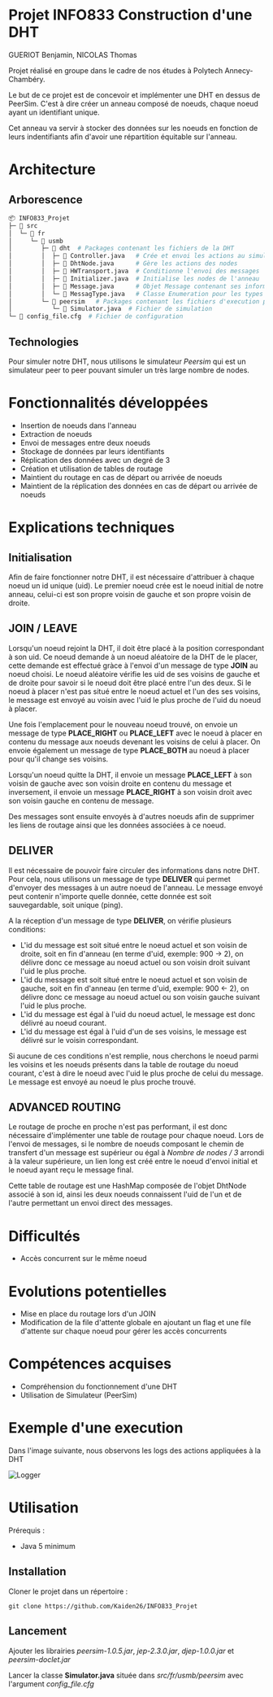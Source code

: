 # Projet INFO833 Construction d'une DHT
GUERIOT Benjamin, NICOLAS Thomas

Projet réalisé en groupe dans le cadre de nos études à Polytech Annecy-Chambéry. 

Le but de ce projet est de concevoir et implémenter une DHT en dessus de PeerSim. C'est à dire créer un anneau composé de noeuds, chaque noeud ayant un identifiant unique.

Cet anneau va servir à stocker des données sur les noeuds en fonction de leurs indentifiants afin d'avoir une répartition équitable sur l'anneau.

# Architecture

## Arborescence

```python
📦 INFO833_Projet
├─ 📁 src
│  └─ 📁 fr
│     └─ 📁 usmb
│        ├─ 📁 dht  # Packages contenant les fichiers de la DHT
│        │  ├─ 📝 Controller.java   # Crée et envoi les actions au simulateur
│        │  ├─ 📝 DhtNode.java      # Gère les actions des nodes
│        │  ├─ 📝 HWTransport.java  # Conditionne l'envoi des messages
│        │  ├─ 📝 Initializer.java  # Initialise les nodes de l'anneau
│        │  ├─ 📝 Message.java      # Objet Message contenant ses informations
│        │  └─ 📝 MessagType.java   # Classe Enumeration pour les types de messages
│        └─ 📁 peersim   # Packages contenant les fichiers d'execution peersim
│           └─ 📝 Simulator.java  # Fichier de simulation
└─ 📝 config_file.cfg  # Fichier de configuration
```

## Technologies

Pour simuler notre DHT, nous utilisons le simulateur *Peersim* qui est un simulateur peer to peer pouvant simuler un très large nombre de nodes.

# Fonctionnalités développées

- Insertion de noeuds dans l'anneau
- Extraction de noeuds
- Envoi de messages entre deux noeuds
- Stockage de données par leurs identifiants
- Réplication des données avec un degré de 3
- Création et utilisation de tables de routage
- Maintient du routage en cas de départ ou arrivée de noeuds
- Maintient de la réplication des données en cas de départ ou arrivée de noeuds

# Explications techniques

## Initialisation

Afin de faire fonctionner notre DHT, il est nécessaire d'attribuer à chaque noeud un id unique (uid). Le premier noeud crée est le noeud initial de notre anneau, celui-ci est son propre voisin de gauche et son propre voisin de droite.

## JOIN / LEAVE

Lorsqu'un noeud rejoint la DHT, il doit être placé à la position correspondant à son uid. Ce noeud demande à un noeud aléatoire de la DHT de le placer, cette demande est effectué gràce à l'envoi d'un message de type **JOIN** au noeud choisi.
Le noeud aléatoire vérifie les uid de ses voisins de gauche et de droite pour savoir si le noeud doit être placé entre l'un des deux. Si le noeud à placer n'est pas situé entre le noeud actuel et l'un des ses voisins, le message est envoyé au voisin avec l'uid le plus proche de l'uid du noeud à placer.

Une fois l'emplacement pour le nouveau noeud trouvé, on envoie un message de type **PLACE_RIGHT** ou **PLACE_LEFT** avec le noeud à placer en contenu du message aux noeuds devenant les voisins de celui à placer. On envoie également un message de type **PLACE_BOTH** au noeud à placer pour qu'il change ses voisins.

Lorsqu'un noeud quitte la DHT, il envoie un message **PLACE_LEFT** à son voisin de gauche avec son voisin droite en contenu du message et inversement, il envoie un message **PLACE_RIGHT** à son voisin droit avec son voisin gauche en contenu de message.

Des messages sont ensuite envoyés à d'autres noeuds afin de supprimer les liens de routage ainsi que les données associées à ce noeud.

## DELIVER

Il est nécessaire de pouvoir faire circuler des informations dans notre DHT. Pour cela, nous utilisons un message de type **DELIVER** qui permet d'envoyer des messages à un autre noeud de l'anneau. Le message envoyé peut contenir n'importe quelle donnée, cette donnée est soit sauvegardable, soit unique (ping).

A la réception d'un message de type **DELIVER**, on vérifie plusieurs conditions: 

- L'id du message est soit situé entre le noeud actuel et son voisin de droite, soit en fin d'anneau (en terme d'uid, exemple: 900 -> 2), on délivre donc ce message au noeud actuel ou son voisin droit suivant l'uid le plus proche.
- L'id du message est soit situé entre le noeud actuel et son voisin de gauche, soit en fin d'anneau (en terme d'uid, exemple: 900 <- 2), on délivre donc ce message au noeud actuel ou son voisin gauche suivant l'uid le plus proche.
- L'id du message est égal à l'uid du noeud actuel, le message est donc délivré au noeud courant.
- L'id du message est égal à l'uid d'un de ses voisins, le message est délivré sur le voisin correspondant.

Si aucune de ces conditions n'est remplie, nous cherchons le noeud parmi les voisins et les noeuds présents dans la table de routage du noeud courant, c'est à dire le noeud avec l'uid le plus proche de celui du message. Le message est envoyé au noeud le plus proche trouvé.

## ADVANCED ROUTING

Le routage de proche en proche n'est pas performant, il est donc nécessaire d'implémenter une table de routage pour chaque noeud. Lors de l'envoi de messages, si le nombre de noeuds composant le chemin de transfert d'un message est supérieur ou égal à *Nombre de nodes / 3* arrondi à la valeur supérieure, un lien long est créé entre le noeud d'envoi initial et le noeud ayant reçu le message final. 

Cette table de routage est une HashMap composée de l'objet DhtNode associé à son id, ainsi les deux noeuds connaissent l'uid de l'un et de l'autre permettant un envoi direct des messages.

# Difficultés

 - Accès concurrent sur le même noeud

# Evolutions potentielles

- Mise en place du routage lors d'un JOIN
- Modification de la file d'attente globale en ajoutant un flag et une file d'attente sur chaque noeud pour gérer les accès concurrents

# Compétences acquises

- Compréhension du fonctionnement d'une DHT
- Utilisation de Simulateur (PeerSim)

# Exemple d'une execution

Dans l'image suivante, nous observons les logs des actions appliquées à la DHT

![Logger](logger.png)

# Utilisation

Prérequis :
- Java 5 minimum

## Installation

Cloner le projet dans un répertoire :

`git clone https://github.com/Kaiden26/INFO833_Projet`

## Lancement

Ajouter les librairies *peersim-1.0.5.jar*, *jep-2.3.0.jar*, *djep-1.0.0.jar* et *peersim-doclet.jar*

Lancer la classe **Simulator.java** située dans *src/fr/usmb/peersim* avec l'argument *config_file.cfg*
